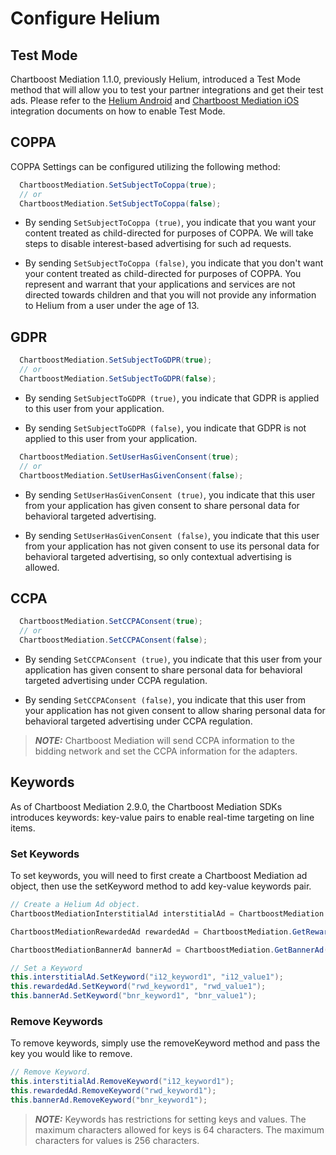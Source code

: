 # Configure Helium

## Test Mode
Chartboost Mediation 1.1.0, previously Helium, introduced a Test Mode method that will allow you to test your partner integrations and get their test ads. Please refer to the [Helium Android](https://developers.chartboost.com/docs/mediation-android-configure-helium#test-mode) and [Chartboost Mediation iOS](https://developers.chartboost.com/docs/mediation-ios-configure-helium#test-mode) integration documents on how to enable Test Mode.

## COPPA
COPPA Settings can be configured utilizing the following method:

```csharp
  ChartboostMediation.SetSubjectToCoppa(true);
  // or
  ChartboostMediation.SetSubjectToCoppa(false);
```

* By sending `SetSubjectToCoppa (true)`, you indicate that you want your content treated as child-directed for purposes of COPPA. We will take steps to disable interest-based advertising for such ad requests.

* By sending `SetSubjectToCoppa (false)`, you indicate that you don't want your content treated as child-directed for purposes of COPPA. You represent and warrant that your applications and services are not directed towards children and that you will not provide any information to Helium from a user under the age of 13.

## GDPR
```csharp
  ChartboostMediation.SetSubjectToGDPR(true);
  // or
  ChartboostMediation.SetSubjectToGDPR(false);
```

* By sending `SetSubjectToGDPR (true)`, you indicate that GDPR is applied to this user from your application.

* By sending `SetSubjectToGDPR (false)`, you indicate that GDPR is not applied to this user from your application.

```csharp
  ChartboostMediation.SetUserHasGivenConsent(true);
  // or
  ChartboostMediation.SetUserHasGivenConsent(false);
```

* By sending `SetUserHasGivenConsent (true)`, you indicate that this user from your application has given consent to share personal data for behavioral targeted advertising.

* By sending `SetUserHasGivenConsent (false)`, you indicate that this user from your application has not given consent to use its personal data for behavioral targeted advertising, so only contextual advertising is allowed.

## CCPA
```csharp
  ChartboostMediation.SetCCPAConsent(true);
  // or
  ChartboostMediation.SetCCPAConsent(false);
```

* By sending `SetCCPAConsent (true)`, you indicate that this user from your application has given consent to share personal data for behavioral targeted advertising under CCPA regulation.

* By sending `SetCCPAConsent (false)`, you indicate that this user from your application has not given consent to allow sharing personal data for behavioral targeted advertising under CCPA regulation.

> **_NOTE:_** Chartboost Mediation will send CCPA information to the bidding network and set the CCPA information for the adapters.

## Keywords
As of Chartboost Mediation 2.9.0, the Chartboost Mediation SDKs introduces keywords: key-value pairs to enable real-time targeting on line items.

### Set Keywords
To set keywords, you will need to first create a Chartboost Mediation ad object, then use the setKeyword method to add key-value keywords pair.

```csharp
// Create a Helium Ad object.
ChartboostMediationInterstitialAd interstitialAd = ChartboostMediation.GetInterstitialAd(PLACEMENT_INTERSTITIAL);

ChartboostMediationRewardedAd rewardedAd = ChartboostMediation.GetRewardedAd(PLACEMENT_REWARDED);

ChartboostMediationBannerAd bannerAd = ChartboostMediation.GetBannerAd(PLACEMENT_BANNER, BANNER_SIZE);

// Set a Keyword
this.interstitialAd.SetKeyword("i12_keyword1", "i12_value1");
this.rewardedAd.SetKeyword("rwd_keyword1", "rwd_value1");
this.bannerAd.SetKeyword("bnr_keyword1", "bnr_value1");
```

### Remove Keywords
To remove keywords, simply use the removeKeyword method and pass the key you would like to remove.

```csharp
// Remove Keyword.
this.interstitialAd.RemoveKeyword("i12_keyword1");
this.rewardedAd.RemoveKeyword("rwd_keyword1");
this.bannerAd.RemoveKeyword("bnr_keyword1");
```

> **_NOTE:_** Keywords has restrictions for setting keys and values. The maximum characters allowed for keys is 64 characters. The maximum characters for values is 256 characters.
